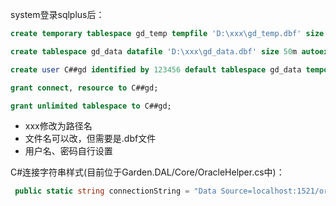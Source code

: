 system登录sqlplus后：

```sql
create temporary tablespace gd_temp tempfile 'D:\xxx\gd_temp.dbf' size 50m autoextend on next 50m maxsize 20480m;

create tablespace gd_data datafile 'D:\xxx\gd_data.dbf' size 50m autoextend on next 50m maxsize 20480m;

create user C##gd identified by 123456 default tablespace gd_data temporary tablespace gd_temp;

grant connect, resource to C##gd;

grant unlimited tablespace to C##gd;
```

- xxx修改为路径名
- 文件名可以改，但需要是.dbf文件
- 用户名、密码自行设置



C#连接字符串样式(目前位于Garden.DAL/Core/OracleHelper.cs中)：

```c#
 public static string connectionString = "Data Source=localhost:1521/orcl;User Id=C##gd;Password=123456;";
```

